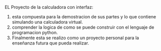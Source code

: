EL Proyecto de la calculadora con interfaz:
1) esta compuesta para la demostracion de sus partes y lo que contiene simulando una calculadora virtual.
2) comprender la logica de como se puede construir con el lenguaje de programacion python.
3) Finalmente esta se realizo como un proyecto personal para la enseñanza futura que pueda realizar.

